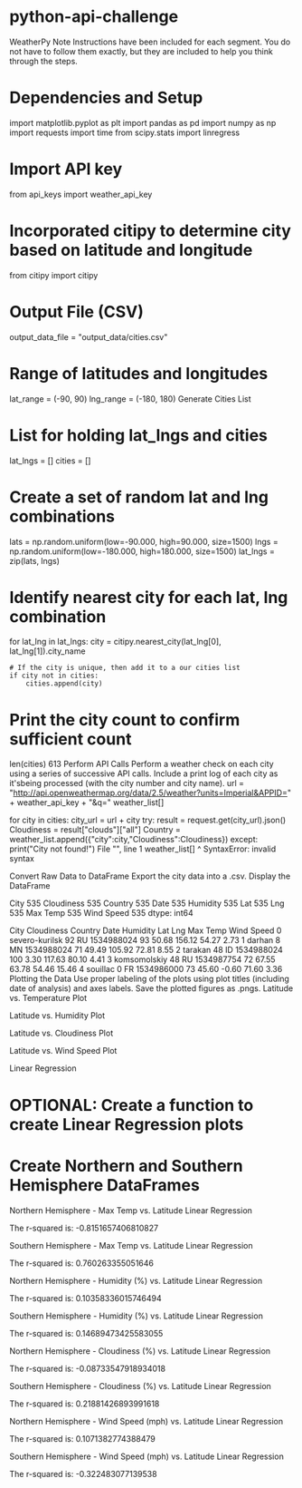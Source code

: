 # python-api-challenge
WeatherPy
Note
Instructions have been included for each segment. You do not have to follow them exactly, but they are included to help you think through the steps.
# Dependencies and Setup
import matplotlib.pyplot as plt
import pandas as pd
import numpy as np
import requests
import time
from scipy.stats import linregress

# Import API key
from api_keys import weather_api_key

# Incorporated citipy to determine city based on latitude and longitude
from citipy import citipy

# Output File (CSV)
output_data_file = "output_data/cities.csv"

# Range of latitudes and longitudes
lat_range = (-90, 90)
lng_range = (-180, 180)
Generate Cities List
# List for holding lat_lngs and cities
lat_lngs = []
cities = []

# Create a set of random lat and lng combinations
lats = np.random.uniform(low=-90.000, high=90.000, size=1500)
lngs = np.random.uniform(low=-180.000, high=180.000, size=1500)
lat_lngs = zip(lats, lngs)

# Identify nearest city for each lat, lng combination
for lat_lng in lat_lngs:
    city = citipy.nearest_city(lat_lng[0], lat_lng[1]).city_name
    
    # If the city is unique, then add it to a our cities list
    if city not in cities:
        cities.append(city)

# Print the city count to confirm sufficient count
len(cities)
613
Perform API Calls
Perform a weather check on each city using a series of successive API calls.
Include a print log of each city as it'sbeing processed (with the city number and city name).
url = "http://api.openweathermap.org/data/2.5/weather?units=Imperial&APPID=" + weather_api_key + "&q="
weather_list[]

for city in cities:
    city_url = url + city
    try: 
        result = request.get(city_url).json()
        Cloudiness = result["clouds"]["all"]
        Country =
        weather_list.append({"city":city,"Cloudiness":Cloudiness})
    except:
        print("City not found!")
  File "<ipython-input-12-07a9204a566b>", line 1
    weather_list[]
                 ^
SyntaxError: invalid syntax
 
Convert Raw Data to DataFrame
Export the city data into a .csv.
Display the DataFrame
 
City          535
Cloudiness    535
Country       535
Date          535
Humidity      535
Lat           535
Lng           535
Max Temp      535
Wind Speed    535
dtype: int64
 
City	Cloudiness	Country	Date	Humidity	Lat	Lng	Max Temp	Wind Speed
0	severo-kurilsk	92	RU	1534988024	93	50.68	156.12	54.27	2.73
1	darhan	8	MN	1534988024	71	49.49	105.92	72.81	8.55
2	tarakan	48	ID	1534988024	100	3.30	117.63	80.10	4.41
3	komsomolskiy	48	RU	1534987754	72	67.55	63.78	54.46	15.46
4	souillac	0	FR	1534986000	73	45.60	-0.60	71.60	3.36
Plotting the Data
Use proper labeling of the plots using plot titles (including date of analysis) and axes labels.
Save the plotted figures as .pngs.
Latitude vs. Temperature Plot
 

Latitude vs. Humidity Plot
 

Latitude vs. Cloudiness Plot
 

Latitude vs. Wind Speed Plot
 

Linear Regression
# OPTIONAL: Create a function to create Linear Regression plots
# Create Northern and Southern Hemisphere DataFrames
Northern Hemisphere - Max Temp vs. Latitude Linear Regression
 
The r-squared is: -0.8151657406810827

Southern Hemisphere - Max Temp vs. Latitude Linear Regression
 
The r-squared is: 0.760263355051646

Northern Hemisphere - Humidity (%) vs. Latitude Linear Regression
 
The r-squared is: 0.10358336015746494

Southern Hemisphere - Humidity (%) vs. Latitude Linear Regression
 
The r-squared is: 0.14689473425583055

Northern Hemisphere - Cloudiness (%) vs. Latitude Linear Regression
 
The r-squared is: -0.08733547918934018

Southern Hemisphere - Cloudiness (%) vs. Latitude Linear Regression
 
The r-squared is: 0.21881426893991618

Northern Hemisphere - Wind Speed (mph) vs. Latitude Linear Regression
 
The r-squared is: 0.1071382774388479

Southern Hemisphere - Wind Speed (mph) vs. Latitude Linear Regression
 
The r-squared is: -0.322483077139538

 
